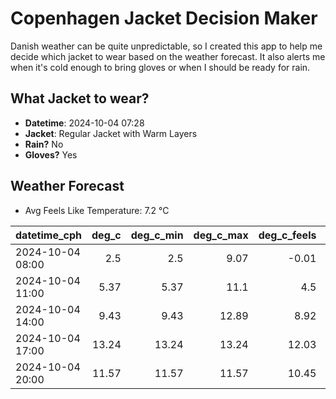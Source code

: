 
# Copenhagen Jacket Decision Maker

Danish weather can be quite unpredictable, so I created this app to help me decide which jacket to wear based on the weather forecast. 
It also alerts me when it's cold enough to bring gloves or when I should be ready for rain.

## What Jacket to wear?

- **Datetime**: 2024-10-04 07:28
- **Jacket**: Regular Jacket with Warm Layers
- **Rain?** No
- **Gloves?** Yes

## Weather Forecast
- Avg Feels Like Temperature: 7.2 °C

| datetime_cph     |   deg_c |   deg_c_min |   deg_c_max |   deg_c_feels | weather   | wind   | rain   |
|:-----------------|--------:|------------:|------------:|--------------:|:----------|:-------|:-------|
| 2024-10-04 08:00 |    2.5  |        2.5  |        9.07 |         -0.01 | Clear     | Low    | None   |
| 2024-10-04 11:00 |    5.37 |        5.37 |       11.1  |          4.5  | Clear     | Low    | None   |
| 2024-10-04 14:00 |    9.43 |        9.43 |       12.89 |          8.92 | Clear     | Low    | None   |
| 2024-10-04 17:00 |   13.24 |       13.24 |       13.24 |         12.03 | Clouds    | Low    | None   |
| 2024-10-04 20:00 |   11.57 |       11.57 |       11.57 |         10.45 | Clear     | Low    | None   |
        